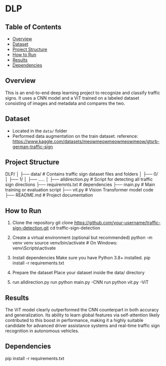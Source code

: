 # DLP
## Table of Contents
- [Overview](#overview)
- [Dataset](#dataset)
- [Project Structure](#project-structure)
- [How to Run](#how-to-run)
- [Results](#results)
- [Dependencies](#dependencies)

## Overview
This is an end-to-end deep learning project to recognize and classify traffic signs. It uses a CNN model and a ViT trained on a labeled dataset consisting of images and metadata and compares the two.
## Dataset
- Located in the `data/` folder
- Performed data augmentation on the train dataset.
reference: https://www.kaggle.com/datasets/meowmeowmeowmeowmeow/gtsrb-german-traffic-sign
## Project Structure
DLP/
│
├── data/                  # Contains traffic sign dataset files and folders
│   ├── 0/
│   ├── 1/
│   ├── .....
│
├── alldirection.py        # Script for detecting all traffic sign directions
├── requiremnts.txt        # dependencies
├── main.py                # Main training or evaluation script
├── vit.py                 # Vision Transformer model code
├── README.md              # Project documentation
## How to Run
1. Clone the repository
git clone https://github.com/your-username/traffic-sign-detection.git
cd traffic-sign-detection

2. Create a virtual environment (optional but recommended)
python -m venv venv
source venv/bin/activate         # On Windows: venv\Scripts\activate

3. Install dependencies
Make sure you have Python 3.8+ installed.
pip install -r requirements.txt

4. Prepare the dataset
Place your dataset inside the data/ directory

5. run alldirection.py
   run python main.py -CNN
   run python vit.py  -ViT
## Results
The ViT model clearly outperformed the CNN counterpart in both accuracy and generalization. Its ability to learn global features via self-attention likely contributed to this boost in performance, making it a highly suitable candidate for advanced driver assistance systems and real-time traffic sign recognition in autonomous vehicles.

## Dependencies
pip install -r requirements.txt



   





